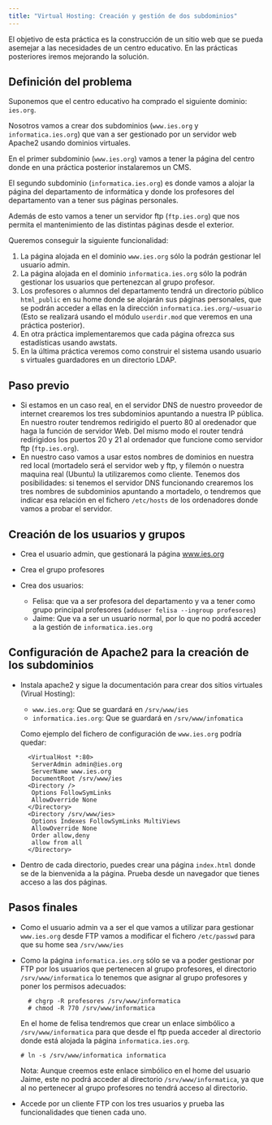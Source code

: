 ```yaml
---
title: "Virtual Hosting: Creación y gestión de dos subdominios"
---
```


El objetivo de esta práctica es la construcción de un sitio web que se pueda asemejar a las necesidades de un centro educativo. En las prácticas posteriores iremos mejorando la solución.  
  
## Definición del problema  
  
Suponemos que el centro educativo ha comprado el siguiente dominio: `ies.org`.  
  
Nosotros vamos a crear dos subdominios (`www.ies.org` y `informatica.ies.org`) que van a ser gestionado por un servidor web Apache2 usando dominios virtuales.  
  
En el primer subdominio (`www.ies.org`) vamos a tener la página del centro donde en una práctica posterior instalaremos un CMS.  
  
El segundo subdominio (`informatica.ies.org`) es donde vamos a alojar la página del departamento de informática y donde los profesores del departamento van a tener sus páginas personales.  
  
Además de esto vamos a tener un servidor ftp (`ftp.ies.org`) que nos permita el mantenimiento de las distintas páginas desde el exterior.  
  
Queremos conseguir la siguiente funcionalidad:  
  
1. La página alojada en el dominio `www.ies.org` sólo la podrán gestionar lel usuario admin.
2. La página alojada en el dominio `informatica.ies.org` sólo la podrán gestionar los usuarios que pertenezcan al grupo profesor.
3. Los profesores o alumnos del departamento tendrá un directorio público `html_public` en su home donde se alojarán sus páginas personales, que se podrán acceder a ellas en la dirección `informatica.ies.org/~usuario` (Esto se realizará usando el módulo `userdir.mod` que veremos en una práctica posterior).
4. En otra práctica implementaremos que cada página ofrezca sus estadísticas usando awstats. 
5. En la última práctica veremos como construir el sistema usando usuario s virtuales guardadores en un directorio LDAP. 
 
## Paso previo 

* Si estamos en un caso real, en el servidor DNS de nuestro proveedor de internet crearemos los tres subdominios apuntando a nuestra IP pública. En nuestro router tendremos redirigido el puerto 80 al oredenador que haga la función de servidor Web. Del mismo modo el router tendrá redirigidos los puertos 20 y 21 al ordenador que funcione como servidor ftp (`ftp.ies.org`).
* En nuestro caso vamos a usar estos nombres de dominios en nuestra red local (mortadelo será el servidor web y ftp, y filemón o nuestra maquina real (Ubuntu) la utilizaremos como cliente. Tenemos dos posibilidades: si tenemos el servidor DNS funcionando crearemos los tres nombres de subdominios apuntando a mortadelo, o tendremos que indicar esa relación en el fichero `/etc/hosts` de los ordenadores donde vamos a probar el servidor.


## Creación de los usuarios y grupos
  
* Crea el usuario admin, que gestionará la página www.ies.org  
* Crea el grupo profesores  
* Crea dos usuarios:  

    * Felisa: que va a ser profesora del departamento y va a tener como grupo principal profesores (`adduser felisa --ingroup profesores`)  
    * Jaime: Que va a ser un usuario normal, por lo que no podrá acceder a la gestión de `informatica.ies.org`  
    
## Configuración de Apache2 para la creación de los subdominios  
  
* Instala apache2 y sigue la documentación para crear dos sitios virtuales (Virual Hosting):  
    *   `www.ies.org`: Que se guardará en `/srv/www/ies`
    *   `informatica.ies.org`: Que se guardará en `/srv/www/infomatica`

    Como ejemplo del fichero de configuración de `www.ies.org` podría quedar:  
  
        <VirtualHost *:80>
         ServerAdmin admin@ies.org
         ServerName www.ies.org
         DocumentRoot /srv/www/ies
        <Directory />
         Options FollowSymLinks
         AllowOverride None
        </Directory>
        <Directory /srv/www/ies>
         Options Indexes FollowSymLinks MultiViews
         AllowOverride None
         Order allow,deny
         allow from all
        </Directory>

* Dentro de cada directorio, puedes crear una página `index.html` donde se de la bienvenida a la página. Prueba desde un navegador que tienes acceso a las dos páginas.  
  
## Pasos finales  
  
* Como el usuario admin va a ser el que vamos a utilizar para gestionar `www.ies.org` desde FTP vamos a modificar el fichero `/etc/passwd` para que su home sea `/srv/www/ies`
* Como la página `informatica.ies.org` sólo se va a poder gestionar por FTP por los usuarios que pertenecen al grupo profesores, el directorio `/srv/www/informatica` lo tenemos que asignar al grupo profesores y poner los permisos adecuados:  

        # chgrp -R profesores /srv/www/informatica
        # chmod -R 770 /srv/www/informatica

  En el home de felisa tendremos que crear un enlace simbólico a `/srv/www/informatica` para que desde el ftp pueda acceder al directorio donde está alojada la página `informatica.ies.org`.  
  
      # ln -s /srv/www/informatica informatica

  Nota: Aunque creemos este enlace simbólico en el home del usuario Jaime, este no podrá acceder al directorio `/srv/www/informatica`, ya que al no pertenecer al grupo profesores no tendrá acceso al directorio.  

  
* Accede por un cliente FTP con los tres usuarios y prueba las funcionalidades que tienen cada uno.